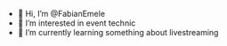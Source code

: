 - 👋 Hi, I’m @FabianEmele
- 👀 I’m interested in event technic
- 🌱 I’m currently learning something about livestreaming

<!---
FabianEmele/FabianEmele is a ✨ special ✨ repository because its `README.md` (this file) appears on your GitHub profile.
You can click the Preview link to take a look at your changes.
--->
